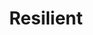 ---
title: "Resilient"
type: "role"
definitions:
    - title: ""
      positive: ""
      negative: ""
---